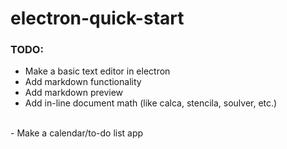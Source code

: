 # electron-quick-start

### TODO:
- Make a basic text editor in electron
- Add markdown functionality
- Add markdown preview
- Add in-line document math (like calca, stencila, soulver, etc.)
</br>
- Make a calendar/to-do list app
